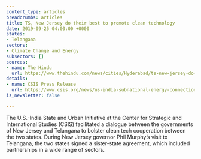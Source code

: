 ```yaml
---
content_type: articles
breadcrumbs: articles
title: TS, New Jersey do their best to promote clean technology
date: 2019-09-25 04:00:00 +0000
states:
- Telangana
sectors:
- Climate Change and Energy
subsectors: []
sources:
- name: The Hindu
  url: https://www.thehindu.com/news/cities/Hyderabad/ts-new-jersey-do-their-best-to-promote-clean-technology/article29452865.ece
details:
- name: CSIS Press Release
  url: https://www.csis.org/news/us-india-subnational-energy-connections-continue-grow-partnership-between-new-jersey-and
is_newsletter: false

---
```

The U.S.-India State and Urban Initiative at the Center for Strategic and International Studies (CSIS) facilitated a dialogue between the governments of New Jersey and Telangana to bolster clean tech cooperation between the two states. During New Jersey governor Phil Murphy’s visit to Telangana, the two states signed a sister-state agreement, which included partnerships in a wide range of sectors.
